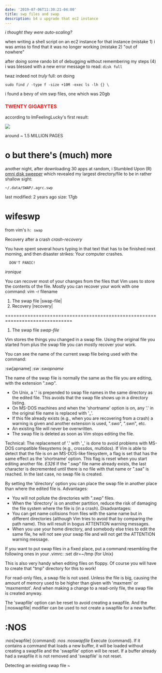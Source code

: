 ```yaml
---
date: '2019-07-06T11:30:21-04:00'
title: swp files and swap
description: b4 u upgrade that ec2 instance
---
```

_i thought they were *auto*-scaling?_

when writing a shell script on an ec2 instance for that instance (mistake 1) i was amiss to find
that it was no longer working (mistake 2) "out of nowhere"

after doing some rando bit of debugging without remembering my steps (4) i was blessed with a new
error message to read: `disk full`

twaz indeed not _truly_ full: on doing

```shell
sudo find / -type f -size +10M -exec ls -lh {} \
```

i found a bevy of vim swp files, one which was 20gb

<h3 style='color: red; font-weight: 600'>TWENTY GIGABYTES</h3>

according to ImFeelingLucky's first result:

<img src="https://res.cloudinary.com/cloudimgts/image/upload/v1537247911/EMLandTXTfiles.jpg" />

around ~ 1.5 MILLION PAGES

# o but there's (much) more

another night, after downloading 30 apps at random, i Stumbled Upon (R)
[omni disk sweeper](https://www.omnigroup.com/) which revealed my largest
directory/file to be in rather shallow sight:

`~/.data/SWAP/.agrc.swp`

last modified: 2 years ago
size: 17gb

# wifeswp

from vim's `h: swap`

Recovery after a crash _crash-recovery_

You have spent several hours typing in that text that has to be finished
next morning, and then disaster strikes: Your computer crashes.

      DON'T PANIC!

<i>ironique</i>

You can recover most of your changes from the files that Vim uses to store
the contents of the file. Mostly you can recover your work with one command:
vim -r filename

1. The swap file |swap-file|
2. Recovery |recovery|

==============================================================================

1. The swap file _swap-file_

Vim stores the things you changed in a swap file. Using the original file
you started from plus the swap file you can mostly recover your work.

You can see the name of the current swap file being used with the command:

:sw[apname] _:sw_ _:swapname_

The name of the swap file is normally the same as the file you are editing,
with the extension ".swp".

* On Unix, a '.' is prepended to swap file names in the same directory as the
  edited file. This avoids that the swap file shows up in a directory
  listing.
* On MS-DOS machines and when the 'shortname' option is on, any '.' in the
  original file name is replaced with '\_'.
* If this file already exists (e.g., when you are recovering from a crash) a
  warning is given and another extension is used, ".swo", ".swn", etc.
* An existing file will never be overwritten.
* The swap file is deleted as soon as Vim stops editing the file.

Technical: The replacement of '.' with '\_' is done to avoid problems with
MS-DOS compatible filesystems (e.g., crossdos, multidos). If Vim
is able to detect that the file is on an MS-DOS-like filesystem, a
flag is set that has the same effect as the 'shortname' option.
This flag is reset when you start editing another file.
_E326_
If the ".swp" file name already exists, the last character is
decremented until there is no file with that name or ".saa" is
reached. In the last case, no swap file is created.

By setting the 'directory' option you can place the swap file in another place
than where the edited file is.
Advantages:

* You will not pollute the directories with ".swp" files.
* When the 'directory' is on another partition, reduce the risk of damaging
  the file system where the file is (in a crash).
  Disadvantages:
* You can get name collisions from files with the same name but in different
  directories (although Vim tries to avoid that by comparing the path name).
  This will result in bogus ATTENTION warning messages.
* When you use your home directory, and somebody else tries to edit the same
  file, he will not see your swap file and will not get the ATTENTION warning
  message.

<div class="green">
If you want to put swap files in a fixed place, put a command resembling the
following ones in your .vimrc:
  :set dir=~/tmp    (for Unix)
</div>

This is also very handy when editing files on floppy. Of course you will have
to create that "tmp" directory for this to work!

For read-only files, a swap file is not used. Unless the file is big, causing
the amount of memory used to be higher than given with 'maxmem' or
'maxmemtot'. And when making a change to a read-only file, the swap file is
created anyway.

The 'swapfile' option can be reset to avoid creating a swapfile. And the
|:noswapfile| modifier can be used to not create a swapfile for a new buffer.

# :NOS

:nos[wapfile] {command} _:nos_ _:noswapfile_
Execute {command}. If it contains a command that loads a new
buffer, it will be loaded without creating a swapfile and the
'swapfile' option will be reset. If a buffer already had a
swapfile it is not removed and 'swapfile' is not reset.

Detecting an existing swap file ~
